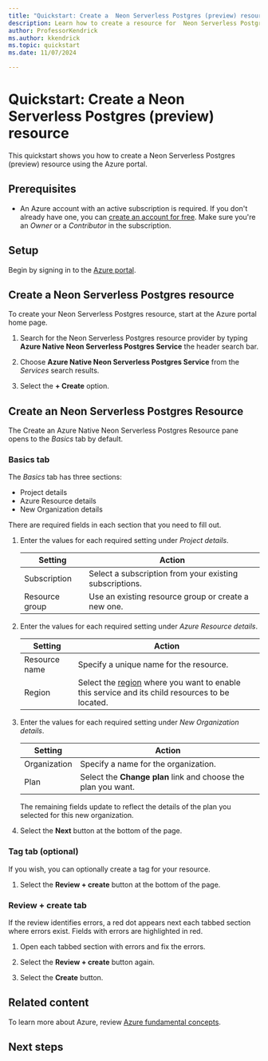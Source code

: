 ```yaml
---
title: "Quickstart: Create a  Neon Serverless Postgres (preview) resource"
description: Learn how to create a resource for  Neon Serverless Postgres (preview) using the Azure portal.
author: ProfessorKendrick
ms.author: kkendrick
ms.topic: quickstart
ms.date: 11/07/2024

---
```

# Quickstart: Create a Neon Serverless Postgres (preview) resource

This quickstart shows you how to create a Neon Serverless Postgres (preview) resource using the Azure portal.

## Prerequisites

- An Azure account with an active subscription is required. If you don't already have one, you can [create an account for free](https://azure.microsoft.com/free/). Make sure you're an *Owner* or a *Contributor* in the subscription.

## Setup

Begin by signing in to the [Azure portal](https://portal.azure.com).

## Create a Neon Serverless Postgres resource

To create your Neon Serverless Postgres resource, start at the Azure portal home page.

1. Search for the Neon Serverless Postgres resource provider by typing **Azure Native Neon Serverless Postgres Service** the header search bar.

1. Choose **Azure Native Neon Serverless Postgres Service** from the *Services* search results.

1. Select the **+ Create** option.

## Create an Neon Serverless Postgres Resource

The Create an Azure Native Neon Serverless Postgres Resource pane opens to the *Basics* tab by default.

### Basics tab

The *Basics* tab has three sections:

- Project details
- Azure Resource details
- New Organization details

There are required fields in each section that you need to fill out.

1. Enter the values for each required setting under *Project details*.

    |Setting  |Action  |
    |---------|---------|
    |Subscription    |Select a subscription from your existing subscriptions.         |
    |Resource group     |Use an existing resource group or create a new one.          |

1. Enter the values for each required setting under *Azure Resource details*.

    |Setting  |Action  |
    |---------|---------|
    |Resource name     |Specify a unique name for the resource.    |
    |Region     |Select the [region](https://azure.microsoft.com/explore/global-infrastructure/geographies/) where you want to enable this service and its child resources to be located.         |

1. Enter the values for each required setting under *New Organization details*.

    |Setting  |Action  |
    |---------|---------|
    |Organization     |Specify a name for the organization.   |
    |Plan    |Select the **Change plan** link and choose the plan you want.        |

    The remaining fields update to reflect the details of the plan you selected for this new organization.

    <!--TODO: update once public preview permits multiple plans to select from-->

1. Select the **Next** button at the bottom of the page.

### Tag tab (optional)

If you wish, you can optionally create a tag for your resource.

1. Select the **Review + create** button at the bottom of the page. 

### Review + create tab

<!--TODO: Add details re: link at top of interface-->

If the review identifies errors, a red dot appears next each tabbed section where errors exist. Fields with errors are highlighted in red. 

1. Open each tabbed section with errors and fix the errors.

1. Select the **Review + create** button again.

1. Select the **Create** button.

## Related content

To learn more about Azure, review [Azure fundamental concepts](/azure/cloud-adoption-framework/ready/considerations/fundamental-concepts).

## Next steps